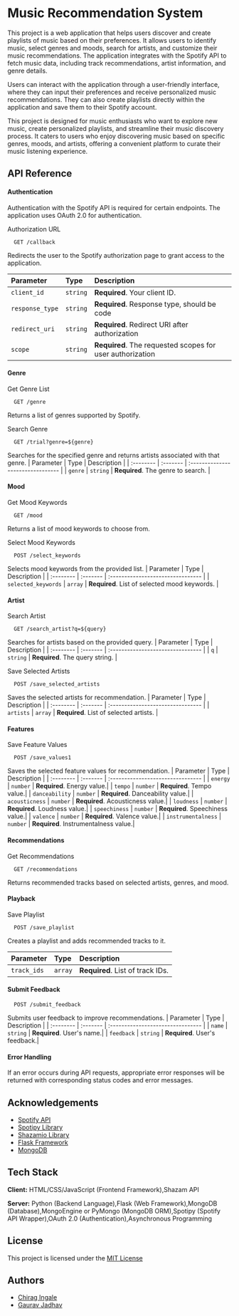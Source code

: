 
# Music Recommendation System


This project is a web application that helps users discover and create playlists of music based on their preferences. It allows users to identify music, select genres and moods, search for artists, and customize their music recommendations. The application integrates with the Spotify API to fetch music data, including track recommendations, artist information, and genre details.

Users can interact with the application through a user-friendly interface, where they can input their preferences and receive personalized music recommendations. They can also create playlists directly within the application and save them to their Spotify account.

This project is designed for music enthusiasts who want to explore new music, create personalized playlists, and streamline their music discovery process. It caters to users who enjoy discovering music based on specific genres, moods, and artists, offering a convenient platform to curate their music listening experience.



## API Reference

#### Authentication
Authentication with the Spotify API is required for certain endpoints. The application uses OAuth 2.0 for authentication.

Authorization URL
```http
  GET /callback
```
Redirects the user to the Spotify authorization page to grant access to the application.

| Parameter | Type     | Description                |
| :-------- | :------- | :------------------------- |
| `client_id` | `string` | **Required**.  Your client ID. |
| `response_type` | `string` | **Required**. Response type, should be code|
| `redirect_uri` | `string` | **Required**. Redirect URI after authorization|
| `scope` | `string` | **Required**. The requested scopes for user authorization|

#### Genre
  Get Genre List

```http
  GET /genre
```
Returns a list of genres supported by Spotify.

Search Genre
```http
  GET /trial?genre=${genre}
```
Searches for the specified genre and returns artists associated with that genre.
| Parameter | Type     | Description                       |
| :-------- | :------- | :-------------------------------- |
| `genre`      | `string` | **Required**. The genre to search. |

#### Mood
Get Mood Keywords
```http
  GET /mood
```
Returns a list of mood keywords to choose from.

Select Mood Keywords
```http
  POST /select_keywords
```
Selects mood keywords from the provided list.
| Parameter | Type     | Description                       |
| :-------- | :------- | :-------------------------------- |
| `selected_keywords`      | `array` | **Required**.  List of selected mood keywords. |

#### Artist
Search Artist
```http
  GET /search_artist?q=${query}
```
Searches for artists based on the provided query.
| Parameter | Type     | Description                       |
| :-------- | :------- | :-------------------------------- |
| `q`      | `string` | **Required**. The query string. |

Save Selected Artists
```http
  POST /save_selected_artists
```
Saves the selected artists for recommendation.
| Parameter | Type     | Description                       |
| :-------- | :------- | :-------------------------------- |
| `artists`      | `array` | **Required**. List of selected artists. |

#### Features
Save Feature Values
```http
  POST /save_values1
```
Saves the selected feature values for recommendation.
| Parameter | Type     | Description                       |
| :-------- | :------- | :-------------------------------- |
| `energy`      | `number` | **Required**. Energy value.|
| `tempo`      | `number` | **Required**. Tempo value.|
| `danceability`      | `number` | **Required**. Danceability value.|
| `acousticness`      | `number` | **Required**. Acousticness value.|
| `loudness`      | `number` | **Required**. Loudness value.|
| `speechiness`      | `number` | **Required**. Speechiness value.|
| `valence`      | `number` | **Required**. Valence value.|
| `instrumentalness`      | `number` | **Required**. Instrumentalness value.|

#### Recommendations

Get Recommendations

```http
  GET /recommendations
```
Returns recommended tracks based on selected artists, genres, and mood.

#### Playback
Save Playlist
```http
  POST /save_playlist
```
Creates a playlist and adds recommended tracks to it.

| Parameter | Type     | Description                       |
| :-------- | :------- | :-------------------------------- |
| `track_ids`      | `array` | **Required**. List of track IDs.|

#### Submit Feedback
```http
  POST /submit_feedback
```
Submits user feedback to improve recommendations.
| Parameter | Type     | Description                       |
| :-------- | :------- | :-------------------------------- |
| `name`      | `string` | **Required**. User's name.|
| `feedback`      | `string` | **Required**. User's feedback.|

#### Error Handling
If an error occurs during API requests, appropriate error responses will be returned with corresponding status codes and error messages.
## Acknowledgements

 - [Spotify API](https://developer.spotify.com/documentation/web-api)
 - [Spotipy Library](https://spotipy.readthedocs.io/en/2.22.1/)
 - [Shazamio Library](https://pypi.org/project/shazamio/)
 - [Flask Framework](https://flask.palletsprojects.com/en/3.0.x/)
 - [MongoDB](https://www.mongodb.com/)


## Tech Stack

**Client:** HTML/CSS/JavaScript (Frontend Framework),Shazam API 

**Server:** Python (Backend Language),Flask (Web Framework),MongoDB (Database),MongoEngine or PyMongo (MongoDB ORM),Spotipy (Spotify API Wrapper),OAuth 2.0 (Authentication),Asynchronous Programming 


## License

This project is licensed under the [MIT License](https://choosealicense.com/licenses/mit/)


## Authors

- [Chirag Ingale](https://github.com/Chirag10071)
- [Gaurav Jadhav](https://github.com/GAURAV-JADHAV-26)

